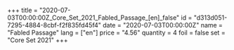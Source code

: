 +++
title = "2020-07-03T00:00:00Z_Core_Set_2021_Fabled_Passage_[en]_false"
id = "d313d051-7295-4884-8cbf-f2f835fd45f4"
date = "2020-07-03T00:00:00Z"
name = "Fabled Passage"
lang = ["en"]
price = "4.56"
quantity = 4
foil = false
set = "Core Set 2021"
+++
